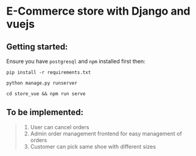 # E-Commerce store with Django and vuejs
## Getting started:
Ensure you have `postgresql`  and `npm` installed first
 then:

```
pip install -r requirements.txt
```

```
python manage.py runserver
````

```
cd store_vue && npm run serve
```

## To be implemented:
>1. User can cancel orders
>2. Admin order management frontend for easy management of orders
>3. Customer can pick same shoe with different sizes
